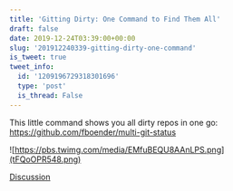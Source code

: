```yaml
---
title: 'Gitting Dirty: One Command to Find Them All'
draft: false
date: 2019-12-24T03:39:00+00:00
slug: '201912240339-gitting-dirty-one-command'
is_tweet: true
tweet_info:
  id: '1209196729318301696'
  type: 'post'
  is_thread: False
---
```




This little command shows you all dirty repos in one go: <https://github.com/fboender/multi-git-status> 

![https://pbs.twimg.com/media/EMfuBEQU8AAnLPS.png](tFQoOPR548.png)

[Discussion](https://x.com/sytelus/status/1209196729318301696)

